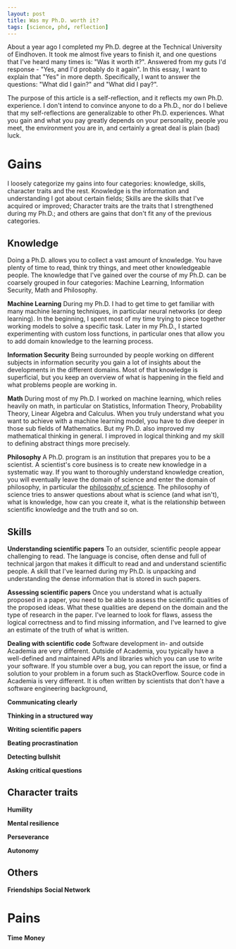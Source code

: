 ```yaml
---
layout: post
title: Was my Ph.D. worth it?
tags: [science, phd, reflection]
---
```

About a year ago I completed my Ph.D. degree at the Technical University of Eindhoven. It took me almost five years to finish it, and one questions that I've heard many times is: "Was it worth it?". Answered from my guts I'd response - "Yes, and I'd probably do it again". In this essay, I want to explain that "Yes" in more depth. Specifically, I want to answer the questions: "What did I gain?" and "What did I pay?".

The purpose of this article is a self-reflection, and it reflects my own Ph.D. experience. I don't intend to convince anyone to do a Ph.D., nor do I believe that my self-reflections are generalizable to other Ph.D. experiences. What you gain and what you pay greatly depends on your personality, people you meet, the environment you are in, and certainly a great deal is plain (bad) luck.

# Gains
I loosely categorize my gains into four categories: knowledge, skills, character traits and the rest. Knowledge is the information and understanding I got about certain fields; Skills are the skills that I've acquired or improved; Character traits are the traits that I strengthened during my Ph.D.; and others are gains that don't fit any of the previous categories.

## Knowledge
Doing a Ph.D. allows you to collect a vast amount of knowledge. You have plenty of time to read, think try things, and meet other knowledgeable people. The knowledge that I've gained over the course of my Ph.D. can be coarsely grouped in four categories: Machine Learning, Information Security, Math and Philosophy.

**Machine Learning** During my Ph.D. I had to get time to get familiar with many machine learning techniques, in particular neural networks (or deep learning). In the beginning, I spent most of my time trying to piece together working models to solve a specific task. Later in my Ph.D., I started experimenting with custom loss functions, in particular ones that allow you to add domain knowledge to the learning process.  

**Information Security** Being surrounded by people working on different subjects in information security you gain a lot of insights about the developments in the different domains. Most of that knowledge is superficial, but you keep an overview of what is happening in the field and what problems people are working in.

**Math** During most of my Ph.D. I worked on machine learning, which relies heavily on math, in particular on Statistics, Information Theory, Probability Theory, Linear Algebra and Calculus. When you truly understand what you want to achieve with a machine learning model, you have to dive deeper in those sub fields of Mathematics. But my Ph.D. also improved my mathematical thinking in general. I improved in logical thinking and my skill to defining abstract things more precisely.

**Philosophy** A Ph.D. program is an institution that prepares you to be a scientist. A scientist's core business is to create new knowledge in a systematic way. If you want to thoroughly understand knowledge creation, you will eventually leave the domain of science and enter the domain of philosophy, in particular the [philosophy of science](https://en.wikipedia.org/wiki/Philosophy_of_science). The philosophy of science tries to answer questions about what is science (and what isn't), what is knowledge, how can you create it, what is the relationship between scientific knowledge and the truth and so on.

## Skills

**Understanding scientific papers** To an outsider, scientific people appear challenging to read. The language is concise, often dense and full of technical jargon that makes it difficult to read and and understand scientific people. A skill that I've learned during my Ph.D. is unpacking and understanding the dense information that is stored in such papers.

**Assessing scientific papers** Once you understand what is actually proposed in a paper, you need to be able to assess the scientific qualities of the proposed ideas. What these qualities are depend on the domain and the type of research in the paper. I've learned to look for flaws, assess the logical correctness and to find missing information, and I've learned to give an estimate of the truth of what is written. 

**Dealing with scientific code** Software development in- and outside Academia are very different. Outside of Academia, you typically have a well-defined and maintained APIs and libraries which you can use to write your software. If you stumble over a bug, you can report the issue, or find a solution to your  problem in a forum such as StackOverflow. Source code in Academia is very different. It is often written by scientists that don't have a software engineering background,

**Communicating clearly**

**Thinking in a structured way**

**Writing scientific papers**

**Beating procrastination**

**Detecting bullshit**

**Asking critical questions**

## Character traits

**Humility**

**Mental resilience**

**Perseverance**

**Autonomy**

## Others
**Friendships**
**Social Network**

# Pains

**Time**
**Money**
